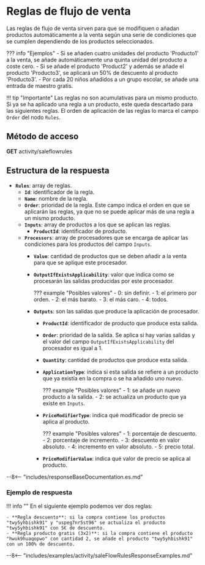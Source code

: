 # Reglas de flujo de venta

Las reglas de flujo de venta sirven para que se modifiquen o añadan productos automáticamente a la venta según una serie de condiciones que se cumplen dependiendo de los productos seleccionados.

??? info "Ejemplos"
    - Si se añaden cuatro unidades del producto 'Producto1' a la venta, se añade automáticamente una quinta unidad del producto a coste cero.
    - Si se añade el producto 'Product2' y además se añade el producto 'Producto3', se aplicará un 50% de descuento al producto 'Producto3'.
    - Por cada 20 niños añadidos a un grupo escolar, se añade una entrada de maestro gratis.

!!! tip "Importante"
    Las reglas no son acumulativas para un mismo producto. Si ya se ha aplicado una regla a un producto, este queda descartado para las siguientes reglas. El orden de aplicación de las reglas lo marca el campo ``Order`` del nodo ``Rules``.

## Método de acceso

**GET** activity/saleflowrules

## Estructura de la respuesta

- **``Rules``**: array de reglas.
    - **``Id``**: identificador de la regla.
    - **``Name``**: nombre de la regla.
    - **``Order``**: prioridad de la regla. Este campo indica el orden en que se aplicarán las reglas, ya que no se puede aplicar más de una regla a un mismo producto.
    - **``Inputs``**: array de productos a los que se aplican las reglas.
        - **``ProductId``**: identificador de producto.
    - **``Processors``**: array de procesadores que se encarga de aplicar las condiciones para los productos del campo ``Inputs``.
        - **``Value``**: cantidad de productos que se deben añadir a la venta para que se aplique este procesador.
        - **``OutputIfExistsApplicability``**: valor que indica como se procesarán las salidas producidas por este procesador.

            ??? example "Posibles valores"
                - 0: sin definir.
                - 1: el primero por orden.
                - 2: el más barato.
                - 3: el más caro.
                - 4: todos.

        - **``Outputs``**: son las salidas que produce la aplicación de procesador.
            - **``ProductId``**: identificador de producto que produce esta salida.
            - **``Order``**: prioridad de la salida. Se aplica si hay varias salidas y el valor del campo ``OutputIfExistsApplicability`` del procesador es igual a 1.
            - **``Quantity``**: cantidad de productos que produce esta salida.
            - **``ApplicationType``**: indica si esta salida se refiere a un producto que ya existía en la compra o se ha añadido uno nuevo.

                ??? example "Posibles valores"
                    - 1: se añade un nuevo producto a la salida.
                    - 2: se actualiza un producto que ya existe en ``Inputs``.

            - **``PriceModifierType``**: indica qué modificador de precio se aplica al producto.

                ??? example "Posibles valores"
                    - 1: porcentaje de descuento.
                    - 2: porcentaje de incremento.
                    - 3: descuento en valor absoluto.
                    - 4: incremento en valor absoluto.
                    - 5: precio total.

            - **``PriceModifierValue``**: indica qué valor de precio se aplica al producto.

--8<-- "includes/responseBaseDocumentation.es.md"

### Ejemplo de respuesta

!!! info ""
    En el siguiente ejemplo podemos ver dos reglas:

    - **Regla descuento**: si la compra contiene los productos "twy5yhbishk91" y "uspeg7nr5st96" se actualiza el producto "twy5yhbishk91" con 5€ de descuento.
    - **Regla producto gratis (3x2)**: si la compra contiene el producto "hwuk9huaqopwo" con cantidad 2, se añade el producto "twy5yhbishk91" con un 100% de descuento.

--8<-- "includes/examples/activity/saleFlowRulesResponseExamples.md"
